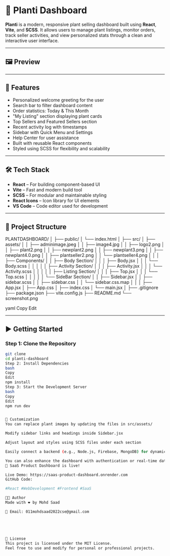 # 🌿 Planti Dashboard

**Planti** is a modern, responsive plant selling dashboard built using **React**, **Vite**, and **SCSS**. It allows users to manage plant listings, monitor orders, track seller activities, and view personalized stats through a clean and interactive user interface.

---

## 🖼️ Preview



---

## 🚀 Features

- Personalized welcome greeting for the user
- Search bar to filter dashboard content
- Order statistics: Today & This Month
- "My Listing" section displaying plant cards
- Top Sellers and Featured Sellers section
- Recent activity log with timestamps
- Sidebar with Quick Menu and Settings
- Help Center for user assistance
- Built with reusable React components
- Styled using SCSS for flexibility and scalability

---

## 🛠️ Tech Stack

- **React** – For building component-based UI
- **Vite** – Fast and modern build tool
- **SCSS** – For modular and maintainable styling
- **React Icons** – Icon library for UI elements
- **VS Code** – Code editor used for development

---

## 📁 Project Structure

PLANTDASHBOARD/
│
├── public/
│ └── index.html
│
├── src/
│ ├── assets/
│ │ ├── adminimage.jpeg
│ │ ├── image4.jpg
│ │ ├── logo2.png
│ │ ├── plant2.png
│ │ ├── newplant2.png
│ │ ├── newplant3.png
│ │ ├── newplant4.0.png
│ │ ├── plantseller2.png
│ │ └── plantseller4.png
│ │
│ ├── Components/
│ │ ├── Body Section/
│ │ │ ├── Body.jsx
│ │ │ └── Body.scss
│ │ │
│ │ ├── Activity Section/
│ │ │ ├── Activity.jsx
│ │ │ └── Activity.scss
│ │ │
│ │ ├── Listing Section/
│ │ │ ├── Top.jsx
│ │ │ └── Top.scss
│ │ │
│ │ └── SideBar Section/
│ │ ├── Sidebar.jsx
│ │ ├── sidebar.scss
│ │ ├── sidebar.css
│ │ └── sidebar.css.map
│ │
│ ├── App.jsx
│ ├── App.css
│ ├── index.css
│ └── main.jsx
│
├── .gitignore
├── package.json
├── vite.config.js
├── README.md
└── screenshot.png

yaml
Copy
Edit

---

## ▶️ Getting Started

### Step 1: Clone the Repository

```bash
git clone 
cd planti-dashboard
Step 2: Install Dependencies
bash
Copy
Edit
npm install
Step 3: Start the Development Server
bash
Copy
Edit
npm run dev


🧩 Customization
You can replace plant images by updating the files in src/assets/

Modify sidebar links and headings inside Sidebar.jsx

Adjust layout and styles using SCSS files under each section

Easily connect a backend (e.g., Node.js, Firebase, MongoDB) for dynamic data

You can also enhance the dashboard with authentication or real-time data updates
🚀 SaaS Product Dashboard is live!

Live Demo: https://saas-product-dashboard.onrender.com  
GitHub Code: 

#React #WebDevelopment #Frontend #SaaS

👨‍💻 Author
Made with ❤️ by Mohd Saad

📧 Email: 011mohdsaad2022cse@gmail.com





📄 License
This project is licensed under the MIT License.
Feel free to use and modify for personal or professional projects.


